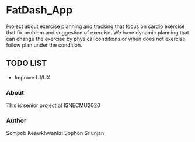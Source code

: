 # FatDash_App

Project about exercise planning and tracking that focus on cardio exercise that fix problem and suggestion of exercise. We have dynamic planning that can change the exercise by physical conditions or when does not exercise follow plan under the condition.

## TODO LIST

- Improve UI/UX

### About

This is senior project at ISNECMU2020

### Author

Sompob Keawkhwankri
Sophon Sriunjan
